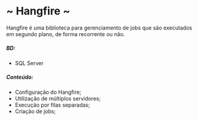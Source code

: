 # ~ Hangfire ~
Hangfire é uma biblioteca para gerenciamento de jobs que são executados em segundo plano, de forma recorrente ou não.
##### BD:
- SQL Server
##### Conteúdo:
- Configuração do Hangfire;
- Utilização de múltiplos servidores;
- Execução por filas separadas;
- Criação de jobs;
